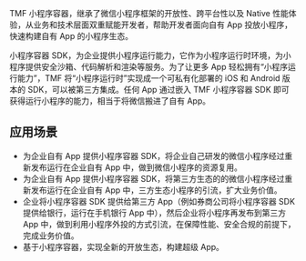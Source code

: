TMF 小程序容器，继承了微信小程序框架的开放性、跨平台性以及 Native 性能体验，从业务和技术层面双重赋能开发者，帮助开发者面向自有 App 投放小程序，快速构建自有 App 的小程序生态。

小程序容器 SDK，为企业提供小程序运行能力，它作为小程序运行时环境，为小程序提供安全沙箱、代码解析和渲染等服务。为了让更多 App 轻松拥有“小程序运行能力”，TMF 将“小程序运行时”实现成一个可私有化部署的 iOS 和 Android 版本的 SDK，可以被第三方集成。任何 App 通过嵌入 TMF 小程序容器 SDK 即可获得运行小程序的能力，相当于将微信搬进了自有 App。

## 应用场景
 - 为企业自有 App 提供小程序容器 SDK，将企业自己研发的微信小程序经过重新发布运行在企业自有 App 中，做到微信小程序的资源复用。
 - 为企业自有 App 提供小程序容器 SDK，将第三方生态的的微信小程序经过重新发布运行在企业自有 App 中，三方生态小程序的引流，扩大业务价值。
 - 企业将小程序容器 SDK 提供给第三方 App（例如券商公司将小程序容器 SDK 提供给银行，运行在手机银行 App 中），然后企业将小程序再发布到第三方 App 中，做到利用小程序外投的方式引流，在保障性能、安全合规的前提下，完成业务价值。
 - 基于小程序容器，实现全新的开放生态，构建超级 App。
